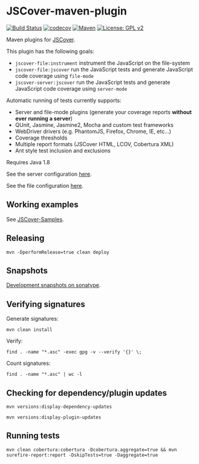 JSCover-maven-plugin
====================
[![Build Status](https://travis-ci.org/tntim96/JSCover-maven-plugin.svg?branch=master)](https://travis-ci.org/tntim96/JSCover-maven-plugin)
[![codecov](https://codecov.io/gh/tntim96/JSCover-maven-plugin/branch/master/graph/badge.svg)](https://codecov.io/gh/tntim96/JSCover-maven-plugin)
[![Maven](https://img.shields.io/maven-metadata/v/http/central.maven.org/maven2/com/github/tntim96/jscover-maven-plugin/maven-metadata.xml.svg)](https://maven-badges.herokuapp.com/maven-central/com.github.tntim96/jscover-maven-plugin)
[![License: GPL v2](https://img.shields.io/badge/License-GPL%20v2-green.svg)](https://www.gnu.org/licenses/old-licenses/gpl-2.0.en.html)

Maven plugins for [JSCover](http://tntim96.github.com/JSCover/).

This plugin has the following goals:
* `jscover-file:instrument` instrument the JavaScript on the file-system
* `jscover-file:jscover` run the JavaScript tests and generate JavaScript code coverage using `file-mode`
* `jscover-server:jscover` run the JavaScript tests and generate JavaScript code coverage using `server-mode`

Automatic running of tests currently supports:
* Server and file-mode plugins (generate your coverage reports **without ever running a server**)
* QUnit, Jasmine, Jasmine2, Mocha and custom test frameworks
* WebDriver drivers (e.g. PhantomJS, Firefox, Chrome, IE, etc...)
* Coverage thresholds
* Multiple report formats (JSCover HTML, LCOV, Cobertura XML)
* Ant style test inclusion and exclusions

Requires Java 1.8

See the server configuration
[here](https://github.com/tntim96/JSCover-maven-plugin/tree/master/plugin-parent/server).

See the file configuration
[here](https://github.com/tntim96/JSCover-maven-plugin/tree/master/plugin-parent/file-system).

## Working examples

See [JSCover-Samples](https://github.com/tntim96/JSCover-Samples).


## Releasing

`mvn -DperformRelease=true clean deploy`

## Snapshots

[Development snapshots on sonatype](https://oss.sonatype.org/content/repositories/snapshots/com/github/tntim96/).

## Verifying signatures
Generate signatures:

`mvn clean install`

Verify:

`find . -name "*.asc" -exec gpg -v --verify '{}' \;`

Count signatures:

`find . -name "*.asc" | wc -l`

## Checking for dependency/plugin updates

`mvn versions:display-dependency-updates`

`mvn versions:display-plugin-updates`

## Running tests

`mvn clean cobertura:cobertura -Dcobertura.aggregate=true && mvn surefire-report:report -DskipTests=true -Daggregate=true`
